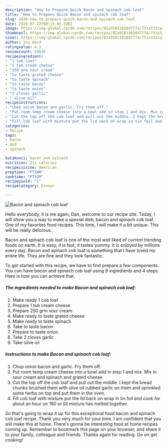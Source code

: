 ```yaml
---
description: "How to Prepare Quick Bacon and spinach cob loaf"
title: "How to Prepare Quick Bacon and spinach cob loaf"
slug: 1838-how-to-prepare-quick-bacon-and-spinach-cob-loaf
date: 2020-07-22T00:15:03.338Z
image: https://img-global.cpcdn.com/recipes/82a91811028d7774/751x532cq70/bacon-and-spinach-cob-loaf-recipe-main-photo.jpg
thumbnail: https://img-global.cpcdn.com/recipes/82a91811028d7774/751x532cq70/bacon-and-spinach-cob-loaf-recipe-main-photo.jpg
cover: https://img-global.cpcdn.com/recipes/82a91811028d7774/751x532cq70/bacon-and-spinach-cob-loaf-recipe-main-photo.jpg
author: Ina Ward
ratingvalue: 4.1
reviewcount: 28836
recipeingredient:
- "1 cob loaf"
- "1 tub cream cheese"
- "250 grm sour cream"
- "to taste grated cheese"
- "to taste spinach"
- "to taste bacon"
- "to taste onion"
- "2 cloves garlic"
- " olive oil"
recipeinstructions:
- "Chop onion bacon and garlic. Fry them off."
- "Put room temp cream cheese into a bowl add in step 1 and mix. Mix in sour cream and spinach and grated cheese"
- "Cut the top off the cob loaf and pull out the middle. I kept the bread chunks brushed them with olive oil rubbed garlic on them and sprinkled some herbs on top and put them in the oven."
- "Fill cob loaf with mixture put the lid back on wrap in tin foil and cook for about an hour on 160 or till mixture has melted together."
categories:
- Recipe
tags:
- bacon
- and
- spinach

katakunci: bacon and spinach 
nutrition: 211 calories
recipecuisine: American
preptime: "PT38M"
cooktime: "PT55M"
recipeyield: "1"
recipecategory: Dinner

---
```



![Bacon and spinach cob loaf](https://img-global.cpcdn.com/recipes/82a91811028d7774/751x532cq70/bacon-and-spinach-cob-loaf-recipe-main-photo.jpg)

Hello everybody, it is me again, Dan, welcome to our recipe site. Today, I will show you a way to make a special dish, bacon and spinach cob loaf. One of my favorites food recipes. This time, I will make it a bit unique. This will be really delicious.

Bacon and spinach cob loaf is one of the most well liked of current trending foods on earth. It is easy, it is fast, it tastes yummy. It is enjoyed by millions every day. Bacon and spinach cob loaf is something that I have loved my entire life. They are fine and they look fantastic.




To get started with this recipe, we have to first prepare a few components. You can have bacon and spinach cob loaf using 9 ingredients and 4 steps. Here is how you can achieve that.

<!--inarticleads1-->

##### The ingredients needed to make Bacon and spinach cob loaf:

1. Make ready 1 cob loaf
1. Prepare 1 tub cream cheese
1. Prepare 250 grm sour cream
1. Make ready to taste grated cheese
1. Make ready to taste spinach
1. Take to taste bacon
1. Prepare to taste onion
1. Take 2 cloves garlic
1. Take  olive oil




<!--inarticleads2-->

##### Instructions to make Bacon and spinach cob loaf:

1. Chop onion bacon and garlic. Fry them off.
1. Put room temp cream cheese into a bowl add in step 1 and mix. Mix in sour cream and spinach and grated cheese
1. Cut the top off the cob loaf and pull out the middle. I kept the bread chunks brushed them with olive oil rubbed garlic on them and sprinkled some herbs on top and put them in the oven.
1. Fill cob loaf with mixture put the lid back on wrap in tin foil and cook for about an hour on 160 or till mixture has melted together.




So that's going to wrap it up for this exceptional food bacon and spinach cob loaf recipe. Thank you very much for your time. I am confident that you will make this at home. There's gonna be interesting food at home recipes coming up. Remember to bookmark this page on your browser, and share it to your family, colleague and friends. Thanks again for reading. Go on get cooking!
